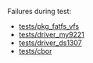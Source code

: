 Failures during test:
- [tests/pkg_fatfs_vfs](tests/pkg_fatfs_vfs/test.failed)
- [tests/driver_my9221](tests/driver_my9221/test.failed)
- [tests/driver_ds1307](tests/driver_ds1307/test.failed)
- [tests/cbor](tests/cbor/test.failed)

